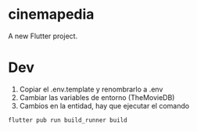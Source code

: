 # cinemapedia

A new Flutter project.

# Dev

1. Copiar el .env.template y renombrarlo a .env
2. Cambiar las variables de entorno (TheMovieDB)
3. Cambios en la entidad, hay que ejecutar el comando 
```
flutter pub run build_runner build
```
